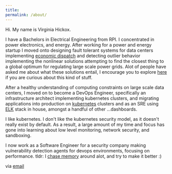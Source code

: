 ```yaml
---
title:
permalink: /about/
---
```


Hi. My name is Virginia Hickox. 

I have a Bachelors in Electrical Engineering from RPI. I concentrated in power electronics, and energy. After working for a power and energy startup I moved onto designing fault tolerant systems for data centers implementing [economic dispatch](https://en.wikipedia.org/wiki/Economic_dispatch) and detecting outlier behavior implementing the nonlinear solutions attempting to find the closest thing to a global optimum for regulating large scale power grids. Alot of people have asked me about what these solutions entail, I encourage you to explore [here](https://ocw.mit.edu/courses/electrical-engineering-and-computer-science/6-034-artificial-intelligence-fall-2010/lecture-videos/) if you are curious about this kind of stuff.  

After a healthy understanding of computing constraints on large scale data centers, I moved on to become a DevOps Engineer, specifically an infrastructure architect implementing kubernetes clusters, and migrating applications into production on [kubernetes](https://kubernetes.io/) clusters and as an SRE using [ELK](https://www.elastic.co/products/elasticsearch) stack in house, amongst a handful of other ...dashboards.

I like kubernetes. I don't like the kubernetes security model, as it doesn't really exist by default. As a result, a large amount of my time and focus has gone into learning about low level monitoring, network security, and sandboxing. 

I now work as a Software Engineer for a security company making vulnerability detection agents for devops environments, focusing on performance. tldr: I [chase memory](https://ginxh.io/2018-04-18/high-performance-priority-queues-and-ruby/) around alot, and try to make it better :) 

via [email](mailto:virginiahickox@protonmail.com)  

